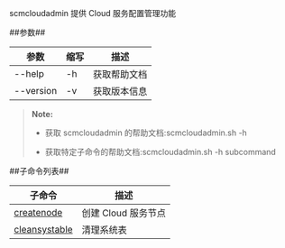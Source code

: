 scmcloudadmin 提供 Cloud 服务配置管理功能

##参数##

|参数      |缩写        |描述          |
|----------|-----------|--------------|
|--help    |-h         |获取帮助文档  |
|--version |-v         |获取版本信息  |

>  **Note:**
>
>  * 获取 scmcloudadmin 的帮助文档:scmcloudadmin.sh -h
>
>  * 获取特定子命令的帮助文档:scmcloudadmin.sh -h subcommand

##子命令列表##

|子命令    |描述             |
|----------|----------------|
|[createnode][create_node]|创建 Cloud 服务节点  |
|[cleansystable][clean_systable]|清理系统表|

[create_node]:Maintainance/Tools/Scmcloudadmin/createnode.md
[clean_systable]:Maintainance/Tools/Scmcloudadmin/cleansystable.md


